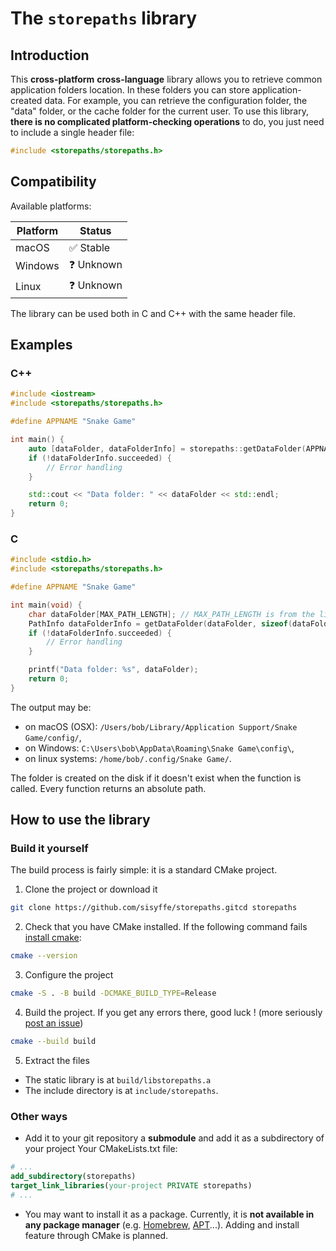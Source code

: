 # The `storepaths` library

## Introduction

This **cross-platform** **cross-language** library allows you to retrieve common application folders location.
In these folders you can store application-created data.
For example, you can retrieve the configuration folder, the "data" folder, or the cache folder for the current user.
To use this library, **there is no complicated platform-checking operations** to do, you just need to include a single header file:
```c++
#include <storepaths/storepaths.h>
```

## Compatibility

Available platforms:

| Platform | Status    |  
|----------|-----------|  
| macOS    | ✅ Stable  |  
| Windows  | ❓ Unknown |  
| Linux    | ❓ Unknown |

The library can be used both in C and C++ with the same header file.

## Examples
### C++

```c++
#include <iostream>
#include <storepaths/storepaths.h>

#define APPNAME "Snake Game"

int main() {
    auto [dataFolder, dataFolderInfo] = storepaths::getDataFolder(APPNAME);
    if (!dataFolderInfo.succeeded) {
        // Error handling
    }

    std::cout << "Data folder: " << dataFolder << std::endl;
    return 0;
}
```

### C

```c++
#include <stdio.h>
#include <storepaths/storepaths.h>

#define APPNAME "Snake Game"

int main(void) {
    char dataFolder[MAX_PATH_LENGTH]; // MAX_PATH_LENGTH is from the library
    PathInfo dataFolderInfo = getDataFolder(dataFolder, sizeof(dataFolder), APPNAME);
    if (!dataFolderInfo.succeeded) {
        // Error handling
    }

    printf("Data folder: %s", dataFolder);
    return 0;
}
```

The output may be:
- on macOS (OSX): `/Users/bob/Library/Application Support/Snake Game/config/`,
- on Windows: `C:\Users\bob\AppData\Roaming\Snake Game\config\`,
- on linux systems: `/home/bob/.config/Snake Game/`.

The folder is created on the disk if it doesn't exist when the function is called.
Every function returns an absolute path.

## How to use the library
### Build it yourself

The build process is fairly simple: it is a standard CMake project.
1. Clone the project or download it
```sh
git clone https://github.com/sisyffe/storepaths.gitcd storepaths
```  
2. Check that you have CMake installed. If the following command fails [install cmake](https://cmake.org/download/):
```sh
cmake --version
```
3. Configure the project
```sh
cmake -S . -B build -DCMAKE_BUILD_TYPE=Release
```
4. Build the project. If you get any errors there, good luck ! (more seriously [post an issue](https://docs.github.com/en/issues/tracking-your-work-with-issues/creating-an-issue))
```sh
cmake --build build
```
5. Extract the files
- The static library is at `build/libstorepaths.a`
- The include directory is at `include/storepaths`.

### Other ways
- Add it to your git repository a **submodule** and add it as a subdirectory of your project
  Your CMakeLists.txt file:
```cmake
# ...
add_subdirectory(storepaths)
target_link_libraries(your-project PRIVATE storepaths)
# ...
```
- You may want to install it as a package. Currently, it is **not available in any package manager** (e.g. [Homebrew](https://brew.sh/), [APT](https://en.wikipedia.org/wiki/APT_(software))...). Adding and install feature through CMake is planned.
